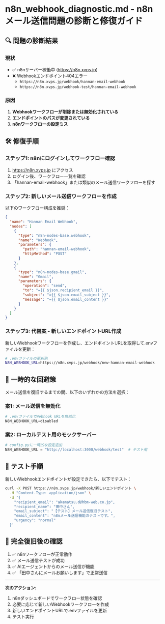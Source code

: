 # n8n_webhook_diagnostic.md - n8nメール送信問題の診断と修復ガイド

## 🔍 問題の診断結果

### 現状
- ✅ n8nサーバー稼働中 (https://n8n.xvps.jp)
- ❌ Webhookエンドポイント404エラー
  - `https://n8n.xvps.jp/webhook/hannan-email-webhook`
  - `https://n8n.xvps.jp/webhook-test/hannan-email-webhook`

### 原因
1. **Webhookワークフローが削除または無効化されている**
2. **エンドポイントのパスが変更されている**
3. **n8nワークフローの設定ミス**

## 🛠️ 修復手順

### ステップ1: n8nにログインしてワークフロー確認

1. https://n8n.xvps.jp にアクセス
2. ログイン後、ワークフロー一覧を確認
3. 「hannan-email-webhook」または類似のメール送信ワークフローを探す

### ステップ2: 新しいメール送信ワークフローを作成

以下のワークフロー構成を推奨：

```json
{
  "name": "Hannan Email Webhook",
  "nodes": [
    {
      "type": "n8n-nodes-base.webhook",
      "name": "Webhook",
      "parameters": {
        "path": "hannan-email-webhook",
        "httpMethod": "POST"
      }
    },
    {
      "type": "n8n-nodes-base.gmail",
      "name": "Gmail",
      "parameters": {
        "operation": "send",
        "to": "={{ $json.recipient_email }}",
        "subject": "={{ $json.email_subject }}",
        "message": "={{ $json.email_content }}"
      }
    }
  ]
}
```

### ステップ3: 代替案 - 新しいエンドポイントURL作成

新しいWebhookワークフローを作成し、エンドポイントURLを取得して.envファイルを更新：

```bash
# .envファイルの更新例
N8N_WEBHOOK_URL=https://n8n.xvps.jp/webhook/new-hannan-email-webhook
```

## 🔧 一時的な回避策

メール送信を復旧するまでの間、以下のいずれかの方法を選択：

### 案1: メール送信を無効化
```python
# .envファイルでWebhook URLを無効化
N8N_WEBHOOK_URL=disabled
```

### 案2: ローカルテスト用のモックサーバー
```python
# config.pyに一時的な設定追加
N8N_WEBHOOK_URL = "http://localhost:3000/webhook/test"  # テスト用
```

## 📧 テスト手順

新しいWebhookエンドポイントが設定できたら、以下でテスト：

```bash
curl -X POST https://n8n.xvps.jp/webhook/新しいエンドポイント \
  -H "Content-Type: application/json" \
  -d '{
    "recipient_email": "akamatsu.d@hbm-web.co.jp",
    "recipient_name": "田中さん",
    "email_subject": "【テスト】メール送信復旧テスト",
    "email_content": "n8nメール送信機能のテストです。",
    "urgency": "normal"
  }'
```

## 🚀 完全復旧後の確認

1. ✅ n8nワークフローが正常動作
2. ✅ メール送信テストが成功
3. ✅ AIエージェントからのメール送信が機能
4. ✅ 「田中さんにメールお願いします」で正常送信

---

**次のアクション**: 
1. n8nダッシュボードでワークフロー状態を確認
2. 必要に応じて新しいWebhookワークフローを作成
3. 新しいエンドポイントURLで.envファイルを更新
4. テスト実行

